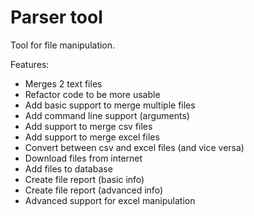 # Parser tool

Tool for file manipulation.

Features:
- Merges 2 text files
- Refactor code to be more usable
- Add basic support to merge multiple files
- Add command line support (arguments)
- Add support to merge csv files
- Add support to merge excel files
- Convert between csv and excel files (and vice versa)
- Download files from internet
- Add files to database
- Create file report (basic info)
- Create file report (advanced info)
- Advanced support for excel manipulation
